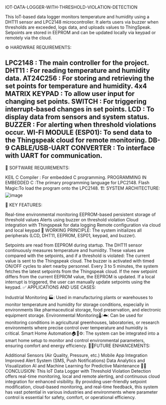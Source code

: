 IOT-DATA-LOGGER-WITH-THRESHOLD-VIOLATION-DETECTION

This IoT-based data logger monitors temperature and humidity using a DHT11 sensor and LPC2148 microcontroller. It alerts users via buzzer when thresholds are exceeded, logs data, and uploads values to ThingSpeak. Setpoints are stored in EEPROM and can be updated locally via keypad or remotely via the cloud.

⚙️ HARDWRAE REQUIREMENTS:

LPC2148 : The main controller for the project.
DHT11 : For reading temperature and humidity data.
AT24C256 : For storing and retrieving the set points for temperature and humidity.
4x4 MATRIX KEYPAD : To allow user input for changing set points.
SWITCH : For triggering interrupt-based changes in set points.
LCD : To display data from sensors and system status.
BUZZER : For alerting when threshold violations occur.
WI-FI MODULE (ESP01): To send data to the Thingspeak cloud for remote monitoring.
DB-9 CABLE/USB-UART CONVERTER : To interface with UART for communication.
-
💾 SOFTWARE REQUIREMENTS:

KEIL C Compiler : For embedded C programming.
PROGRAMMING IN EMBEDDED C :The primary programming language for LPC2148.
Flash Magic:To load the program onto the LPC2148.
🏗️ SYSTEM ARCHITECTURE: 
![image](https://github.com/user-attachments/assets/daf0d0f5-edc1-4144-84d5-c91e29f4dd4d)


🔑 KEY FEATURES:

Real-time environmental monitoring
EEPROM-based persistent storage of threshold values
Alerts using buzzer on threshold violation
Cloud integration with Thingspeak for data logging
Remote configuration via cloud and local keypad
🔁 WORKING PRINCIPLE: The system initializes all peripherals (LCD, DHT11, EEPROM, ESP01, keypad, and buzzer).

Setpoints are read from EEPROM during startup.
The DHT11 sensor continuously measures temperature and humidity.
These values are compared with the setpoints, and if a threshold is violated:
    The current value is sent to the Thingspeak cloud.
    The buzzer is activated with timed ON/OFF cycles to alert nearby personnel.
Every 3 to 5 minutes, the system fetches the latest setpoints from the Thingspeak cloud.
If the new setpoint differs from the current EEPROM value, the EEPROM is updated.
If a local interrupt is triggered, the user can manually update setpoints using the keypad.
✅ APPLICATIONS AND USE CASES:

Industrial Monitoring 🏭: Used in manufacturing plants or warehouses to monitor temperature and humidity for storage conditions, especially in environments like pharmaceutical storage, food preservation, and electronic equipment storage.
Environmental Monitoring🌡️💧☁️: Can be used for monitoring conditions in agricultural greenhouses, laboratories, or research environments where precise control over temperature and humidity is critical.
Smart Home Automation🏠📱⚙️: The system can be integrated into a smart home setup to monitor and control environmental parameters, ensuring comfort and energy efficiency.
🚀🧠FUTURE ENHANCEMENTS:

Additional Sensors (Air Quality, Pressure, etc.)
Mobile App Integration
Improved Alert System (SMS, Push Notifications)
Data Analytics and Visualization
AI and Machine Learning for Predictive Maintenance
📝📌CONCLUSION: This IoT Data Logger with Threshold Violation Detection offers real-time monitoring, local and remote alerting, and continuous cloud integration for enhanced visibility. By providing user-friendly setpoint modification, cloud-based monitoring, and real-time feedback, this system has vast potential in various industries and environments where parameter control is essential for safety, comfort, or operational efficiency.

